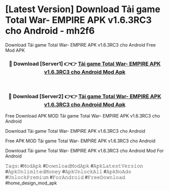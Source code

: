 # [Latest Version] Download Tải game Total War- EMPIRE APK v1.6.3RC3 cho Android - mh2f6

Download Tải game Total War- EMPIRE APK v1.6.3RC3 cho Android Free Mod APK

<div align="center">
<h3>🔴 Download [Server1] 👉👉 <a href="https://apk-comot.site?title=Tải_game_Total_War-_EMPIRE_APK_v1.6.3RC3_cho_Android">Tải game Total War- EMPIRE APK v1.6.3RC3 cho Android Mod Apk</a></h3><br>

<h3>🔴 Download [Server2] 👉👉 <a href="https://apk-comot.site?title=Tải_game_Total_War-_EMPIRE_APK_v1.6.3RC3_cho_Android">Tải game Total War- EMPIRE APK v1.6.3RC3 cho Android Mod Apk</a></h3>
</div>


Free Download APK MOD Tải game Total War- EMPIRE APK v1.6.3RC3 cho Android

Download Tải game Total War- EMPIRE APK v1.6.3RC3 cho Android 

Free APK MOD Tải game Total War- EMPIRE APK v1.6.3RC3 cho Android 

Download Tải game Total War- EMPIRE APK v1.6.3RC3 cho Android Mod For Android

𝚃𝚊𝚐𝚜: #𝙼𝚘𝚍𝙰𝚙𝚔 #𝙳𝚘𝚠𝚗𝚕𝚘𝚊𝚍𝙼𝚘𝚍𝙰𝚙𝚔 #𝙰𝚙𝚔𝙻𝚊𝚝𝚎𝚜𝚝𝚅𝚎𝚛𝚜𝚒𝚘𝚗 #𝙰𝚙𝚔𝚄𝚗𝚕𝚒𝚖𝚒𝚝𝚎𝚍𝙼𝚘𝚗𝚎𝚢 #𝙰𝚙𝚔𝚄𝚗𝚕𝚘𝚌𝚔𝙰𝚕𝚕 #𝙰𝚙𝚔𝙽𝚘𝙰𝚍𝚜 #𝚄𝚗𝚕𝚘𝚌𝚔𝙿𝚛𝚎𝚖𝚒𝚞𝚖 #𝙵𝚘𝚛𝙰𝚗𝚍𝚛𝚘𝚒𝚍 #𝙵𝚛𝚎𝚎𝙳𝚘𝚠𝚗𝚕𝚘𝚊𝚍 #home_design_mod_apk